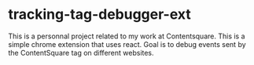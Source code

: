 # tracking-tag-debugger-ext

This is a personnal project related to my work at Contentsquare. This is a simple chrome extension that uses react.
Goal is to debug events sent by the ContentSquare tag on different websites.

